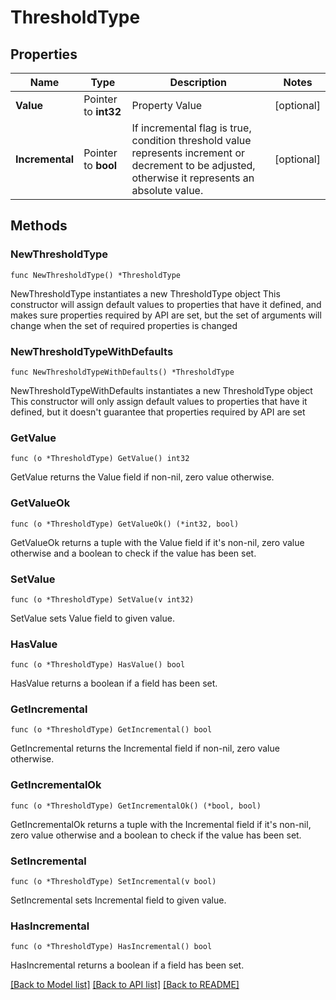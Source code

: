 # ThresholdType

## Properties

Name | Type | Description | Notes
------------ | ------------- | ------------- | -------------
**Value** | Pointer to **int32** | Property Value | [optional] 
**Incremental** | Pointer to **bool** | If incremental flag is true, condition threshold value represents increment or decrement to be adjusted, otherwise it represents an absolute value. | [optional] 

## Methods

### NewThresholdType

`func NewThresholdType() *ThresholdType`

NewThresholdType instantiates a new ThresholdType object
This constructor will assign default values to properties that have it defined,
and makes sure properties required by API are set, but the set of arguments
will change when the set of required properties is changed

### NewThresholdTypeWithDefaults

`func NewThresholdTypeWithDefaults() *ThresholdType`

NewThresholdTypeWithDefaults instantiates a new ThresholdType object
This constructor will only assign default values to properties that have it defined,
but it doesn't guarantee that properties required by API are set

### GetValue

`func (o *ThresholdType) GetValue() int32`

GetValue returns the Value field if non-nil, zero value otherwise.

### GetValueOk

`func (o *ThresholdType) GetValueOk() (*int32, bool)`

GetValueOk returns a tuple with the Value field if it's non-nil, zero value otherwise
and a boolean to check if the value has been set.

### SetValue

`func (o *ThresholdType) SetValue(v int32)`

SetValue sets Value field to given value.

### HasValue

`func (o *ThresholdType) HasValue() bool`

HasValue returns a boolean if a field has been set.

### GetIncremental

`func (o *ThresholdType) GetIncremental() bool`

GetIncremental returns the Incremental field if non-nil, zero value otherwise.

### GetIncrementalOk

`func (o *ThresholdType) GetIncrementalOk() (*bool, bool)`

GetIncrementalOk returns a tuple with the Incremental field if it's non-nil, zero value otherwise
and a boolean to check if the value has been set.

### SetIncremental

`func (o *ThresholdType) SetIncremental(v bool)`

SetIncremental sets Incremental field to given value.

### HasIncremental

`func (o *ThresholdType) HasIncremental() bool`

HasIncremental returns a boolean if a field has been set.


[[Back to Model list]](../README.md#documentation-for-models) [[Back to API list]](../README.md#documentation-for-api-endpoints) [[Back to README]](../README.md)


